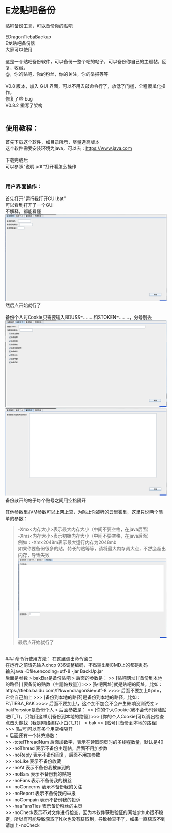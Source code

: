 # E龙贴吧备份
贴吧备份工具，可以备份你的贴吧<br>
<br>
EDragonTiebaBackup<br>
E龙贴吧备份器<br>
大家可以使用<br>
<br>
这是一个贴吧备份软件，可以备份一整个吧的帖子，可以备份你自己的主题帖，回复，收藏，<br>
@，你的贴吧，你的粉丝，你的关注，你的举报等等<br>
<br>
V0.8 版本，加入 GUI 界面，可以不用去敲命令行了，放低了门槛，全程傻瓜化操作，<br>
修复了些 bug<br>
V0.8.2 重写了架构<br>
<br>
## 使用教程：
首先下载这个软件，如目录所示，尽量选高版本<br>
这个软件需要安装环境为java，可以去：https://www.java.com<br>
<br>
下载完成后<br>
可以参照"说明.pdf"打开看怎么操作<br>
<br>
### 用户界面操作：
首先打开"运行我打开GUI.bat"<br>
可以看到打开了一个GUI<br>
不解释，都能看懂<br>
![<图片加载失败>](describeFiles/tieba1.png)<br>
然后点开始就行了<br>
<br>
备份个人时Cookie只需要输入BDUSS=……..和STOKEN=……..，分号别丢<br>
![<图片加载失败>](describeFiles/tieba2.png)<br>
![<图片加载失败>](describeFiles/tieba3.png)<br>
备份散开的帖子每个贴号之间用空格隔开<br>
<br>
其他参数里JVM参数可以上网上查，为防止你被听的云里雾里，这里只说两个简单的参数：
> -Xmx<内存大小>表示最大内存大小（中间不要空格，在java后面）<br>
> -Xms<内存大小>表示初始内存大小（中间不要空格，在java后面）<br>
> 例如：-Xmx2048m表示最大运行内存为2048mb <br>
> 如果你要备份很多的贴，特长的贴等等，请将最大内存调大点，不然会超出内存，导致失败
![<图片加载失败>](describeFiles/tieba4.png)<br>
最后点开始就行了<br>
<br>
### 命令行使用方法：
在这里调出命令窗口<br>
在运行之前请先输入chcp 936调整编码，不然输出到CMD上的都是乱码<br>
输入java -Dfile.encoding=utf-8 -jar BackUp.jar<br>
后面是参数
> bakBar是备份贴吧
> 后面的参数是：
>> [贴吧网址] [备份到本地的路径] [要备份的贴数（主题帖数量）]
>>> [贴吧网址]就是贴吧的网址，比如：https://tieba.baidu.com/f?kw=ndragon&ie=utf-8
>>>> 后面不要加上&pn=，它会自己加上
>>> [备份到本地的路径]是备份到本地的路径，比如：F:\TIEBA_BAK
>>>> 后面不要加上\，这个加不加会不会产生影响没测试过
> bakPerssion是备份个人
> 后面参数是：
>> [你的个人Cookie(我不会代码登陆贴吧(T_T)，只能用这样)][备份到本地的路径]
>>> [你的个人Cookie]可以调出检查点击头像找（我是网络编程小白(T_T)）
> bak
>> [贴号] [备份到本地的路径]<br>
>>> [贴号]可以有多个用空格隔开<br>
> 后面还有一个补充参数：<br>
>> -totelThreadNum 后面加数字，表示在读取网页时的多线程数量，默认是40<br>
>> -noThread 表示不备份主题帖，后面不用加参数<br>
>> -noReply 表示不备份回复，后面不用加参数<br>
>> -noLike 表示不备份收藏<br>
>> -noAt 表示不备份我被@到的<br>
>> -noBars 表示不备份我的贴吧<br>
>> -noFans 表示不备份我的粉丝<br>
>> -noConcerns 表示不备份我的关注<br>
>> -noReport 表示不备份我的举报<br>
>> -noCompain 表示不备份我的投诉<br>
>> -hasFansTies 表示备份粉丝的主页<br>
>> -noCheck表示不对文件进行检查，因为本软件获取验证的网址github很不稳定，所以有可能导致获取了N次也没有获取到，导致检查不了，如果一直获取不到请加上-noCheck<br>
<br>
